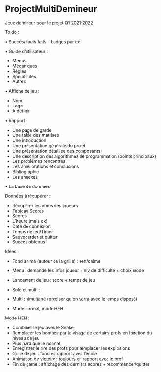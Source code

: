 # ProjectMultiDemineur
Jeux demineur pour le projet Q1 2021-2022

To do :

•	Succès/hauts faits – badges par ex

• Guide d’utilisateur : 
-	Menus
-	Mécaniques
-	Règles
-	Spécificités
-	Autres


•	Affiche de jeu :
-	Nom
-	Logo
-	A définir


•	Rapport : 
-	Une page de garde 
-	Une table des matières 
-	Une introduction 
-	Une présentation générale du projet 
-	Une présentation détaillée des composants 
-	Une description des algorithmes de programmation (points principaux) 
-	Les problèmes rencontrés 
-	Les améliorations et conclusions 
-	Bibliographie 
-	Les annexes 


•	La base de données 

Données à récupérer :

-	Récupérer les noms des joueurs
-	Tableau Scores
-	Scores
-	L’heure (mais ok)
-	Date de connexion
-	Temps de jeu/Timer
-	Sauvegarder et quitter
-	Succès obtenus 

Idées : 

-	Fond animé (autour de la grille) : zen/calme
-	Menu : demande les infos joueur + niv de difficulté + choix mode 
-	Lancement de jeu : score + temps de jeu
-	Solo et multi :
- Multi : simultané (préciser qu'on verra avec le temps disposé)

-	Mode normal, mode HEH


Mode HEH : 

- Combiner le jeu avec le Snake
- Remplacer les bombes par le visage de certains profs en fonction du niveau de jeu
-	Plus hard que le normal
-	Enregistrer le rire des profs pour remplacer les explosions
-	Grille de jeu : fond en rapport avec l’école 
-	Animation de victoire : toujours en rapport avec le prof 
-	Fin de game : affichage des derniers scores + recommencer/quitter

